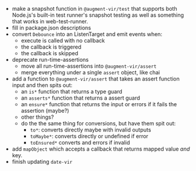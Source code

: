 -   make a snapshot function in `@augment-vir/test` that supports both Node.js's built-in test runner's snapshot testing as well as something that works in web-test-runner.
-   fill in package.json descriptions
-   convert `Debounce` into an ListenTarget and emit events when:
    -   execute is called with no callback
    -   the callback is triggered
    -   the callback is skipped
-   deprecate run-time-assertions
    -   move all run-time-assertions into `@augment-vir/assert`
    -   merge everything under a single `assert` object, like chai
-   add a function to `@augment-vir/assert` that takes an assert function input and then spits out:
    -   an `is*` function that returns a type guard
    -   an `asserts*` function that returns a assert guard
    -   an `ensure*` function that returns the input or errors if it fails the assertion (maybe?)
    -   other things?
    -   do the the same thing for conversions, but have them spit out:
        -   `to*`: converts directly maybe with invalid outputs
        -   `toMaybe*`: converts directly or undefined if error
        -   `toEnsured*` converts and errors if invalid
-   add `mapObject` which accepts a callback that returns mapped value _and_ key.
-   finish updating `date-vir`

